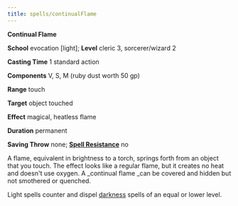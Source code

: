 ```yaml
---
title: spells/continualFlame
---
```

 **Continual Flame**

**School** evocation [light]; **Level** cleric 3, sorcerer/wizard 2

**Casting Time** 1 standard action

**Components** V, S, M (ruby dust worth 50 gp)

**Range** touch

**Target** object touched

**Effect** magical, heatless flame

**Duration** permanent

**Saving Throw** none; **[Spell Resistance](../glossary.md#_spell-resistance)** no

A flame, equivalent in brightness to a torch, springs forth from an object that you touch. The effect looks like a regular flame, but it creates no heat and doesn't use oxygen. A _continual flame _can be covered and hidden but not smothered or quenched.

Light spells counter and dispel [darkness](darkness.md#_darkness) spells of an equal or lower level.

